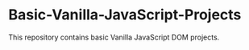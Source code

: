 # Basic-Vanilla-JavaScript-Projects

This repository contains basic Vanilla JavaScript DOM projects. 
